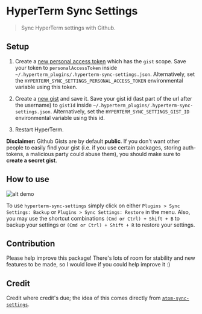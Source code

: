 # HyperTerm Sync Settings

> Sync HyperTerm settings with Github.

## Setup

1.  Create a [new personal access token](https://github.com/settings/tokens/new)
    which has the `gist` scope. Save your token to `personalAccessToken` inside
    `~/.hyperterm_plugins/.hyperterm-sync-settings.json`. Alternatively, set the
    `HYPERTERM_SYNC_SETTINGS_PERSONAL_ACCESS_TOKEN` environmental variable using
    this token.

2.  Create a [new gist](https://gist.github.com/) and save it. Save your gist id
    (last part of the url after the username) to `gistId` inside
    `~/.hyperterm_plugins/.hyperterm-sync-settings.json`. Alternatively, set the
    `HYPERTERM_SYNC_SETTINGS_GIST_ID` environmental variable using this id.

3.  Restart HyperTerm.

**Disclaimer:** Github Gists are by default **public**. If you don't want other
people to easily find your gist (i.e. if you use certain packages, storing
auth-tokens, a malicious party could abuse them), you should make sure to
**create a secret gist**.

## How to use

![alt demo](http://i.giphy.com/l0Hlvxk6H8auyhn1e.gif)

To use `hyperterm-sync-settings` simply click on either
`Plugins > Sync Settings: Backup` or `Plugins > Sync Settings: Restore` in the
menu. Also, you may use the shortcut combinations `(Cmd or Ctrl) + Shift + B`
to backup your settings or `(Cmd or Ctrl) + Shift + R` to restore your settings.

## Contribution

Please help improve this package! There's lots of room for stability and new
features to be made, so I would love if you could help improve it :)

## Credit

Credit where credit's due; the idea of this comes directly from
[`atom-sync-settings`](https://github.com/atom-community/sync-settings).
